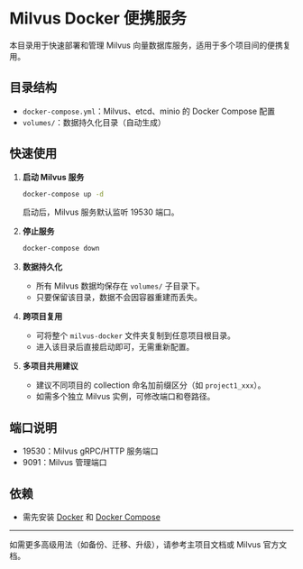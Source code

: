 # Milvus Docker 便携服务

本目录用于快速部署和管理 Milvus 向量数据库服务，适用于多个项目间的便携复用。

## 目录结构
- `docker-compose.yml`：Milvus、etcd、minio 的 Docker Compose 配置
- `volumes/`：数据持久化目录（自动生成）

## 快速使用
1. **启动 Milvus 服务**
   ```bash
   docker-compose up -d
   ```
   启动后，Milvus 服务默认监听 19530 端口。

2. **停止服务**
   ```bash
   docker-compose down
   ```

3. **数据持久化**
   - 所有 Milvus 数据均保存在 `volumes/` 子目录下。
   - 只要保留该目录，数据不会因容器重建而丢失。

4. **跨项目复用**
   - 可将整个 `milvus-docker` 文件夹复制到任意项目根目录。
   - 进入该目录后直接启动即可，无需重新配置。

5. **多项目共用建议**
   - 建议不同项目的 collection 命名加前缀区分（如 `project1_xxx`）。
   - 如需多个独立 Milvus 实例，可修改端口和卷路径。

## 端口说明
- 19530：Milvus gRPC/HTTP 服务端口
- 9091：Milvus 管理端口

## 依赖
- 需先安装 [Docker](https://www.docker.com/) 和 [Docker Compose](https://docs.docker.com/compose/)

---

如需更多高级用法（如备份、迁移、升级），请参考主项目文档或 Milvus 官方文档。
